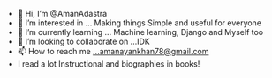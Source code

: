 - 👋 Hi, I’m @AmanAdastra
- 👀 I’m interested in ... Making things Simple and useful for everyone
- 🌱 I’m currently learning ... Machine learning, Django and Myself too
- 💞️ I’m looking to collaborate on ...IDK
- 📫 How to reach me ...amanayankhan78@gmail.com
- I read a lot Instructional and biographies in books!

<!---
AmanAdastra/AmanAdastra is a ✨ special ✨ repository because its `README.md` (this file) appears on your GitHub profile.
You can click the Preview link to take a look at your changes.
--->
